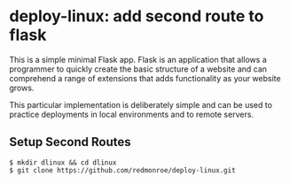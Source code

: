 # deploy-linux: add second route to flask

This is a simple minimal Flask app. Flask is an application that allows a programmer to quickly create the basic structure of a website and can comprehend a range of extensions that adds functionality as your website grows.

This particular implementation is deliberately simple and can be used to practice deployments in local environments and to remote servers.

## Setup Second Routes

```
$ mkdir dlinux && cd dlinux
$ git clone https://github.com/redmonroe/deploy-linux.git
```
